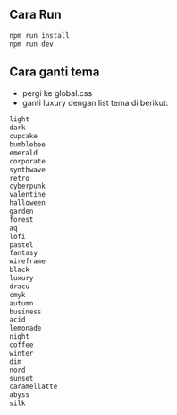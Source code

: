 ## Cara Run

```bash
npm run install
npm run dev
```

## Cara ganti tema 
- pergi ke global.css
- ganti luxury dengan list tema di berikut:
```css
light
dark
cupcake
bumblebee
emerald
corporate
synthwave
retro
cyberpunk
valentine
halloween
garden
forest
aq
lofi
pastel
fantasy
wireframe
black
luxury
dracu
cmyk
autumn
business
acid
lemonade
night
coffee
winter
dim
nord
sunset
caramellatte
abyss
silk
```
